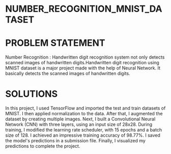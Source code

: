 # NUMBER_RECOGNITION_MNIST_DATASET
# PROBLEM STATEMENT
Number Recognition :
Handwritten digit recognition system not only detects scanned images of handwritten digits.Handwritten digit recognition using MNIST dataset is a major project made with the help of Neural Network. It basically detects the scanned images of handwritten digits.
# SOLUTIONS
In this project, I used TensorFlow and imported the test and train datasets of MNIST. I then applied normalization to the data. After that, I augmented the dataset by creating multiple images. Next, I built a Convolutional Neural Network (CNN) with three layers, using an input size of 28x28. During training, I modified the learning rate scheduler, with 15 epochs and a batch size of 128. I achieved an impressive training accuracy of 98.77%. I saved the model's predictions in a submission file. Finally, I visualized my predictions to complete the project.
